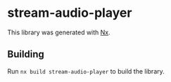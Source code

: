 # stream-audio-player

This library was generated with [Nx](https://nx.dev).

## Building

Run `nx build stream-audio-player` to build the library.
